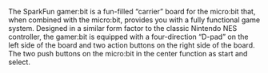 <!--
---
name: gamer:bit
type: input
manufacturer: SparkFun
description: turn the micro:bit into a fully functional game system
pxt: https://github.com/sparkfun/pxt-gamer-bit
buy: https://shop.pimoroni.com/products/sparkfun-gamer-bit
image: 'sparkfun-gamerbit.jpg'
pin:
  P0:
    mode: digtal
    name: UP
  P1:
    mode: digital
    name: RIGHT
  P8:
    mode: digital
    name: DOWN
  P2:
    mode: digital
    name: LEFT
  P12:
    mode: digital
    name: BUTTON X
  P16:
    mode: digital
    name: BUTTON Y
-->
The SparkFun gamer:bit is a fun-filled “carrier” board for the micro:bit that, when combined with the micro:bit, provides you with a fully functional game system. Designed in a similar form factor to the classic Nintendo NES controller, the gamer:bit is equipped with a four-direction “D-pad” on the left side of the board and two action buttons on the right side of the board. The two push buttons on the micro:bit in the center function as start and select.